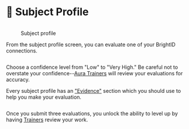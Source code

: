 # 🙍 Subject Profile

<figure><img src="../.gitbook/assets/Screenshot 2025-01-25 at 6.26.53 PM.png" alt=""><figcaption><p>Subject profile</p></figcaption></figure>

From the subject profile screen, you can evaluate one of your BrightID connections.

<figure><img src="../.gitbook/assets/Screenshot 2025-01-25 at 6.28.55 PM.png" alt=""><figcaption></figcaption></figure>

Choose a confidence level from "Low" to "Very High."  Be careful not to overstate your confidence--[Aura Trainers](../advanced-roles/trainers.md) will review your evaluations for accuracy.

Every subject profile has an ["Evidence"](broken-reference) section which you should use to help you make your evaluation.

<figure><img src="../.gitbook/assets/Screenshot 2025-01-25 at 6.31.10 PM.png" alt=""><figcaption></figcaption></figure>

Once you submit three evaluations, you unlock the ability to level up by having [Trainers](../advanced-roles/trainers.md) review your work.

<figure><img src="../.gitbook/assets/Screenshot 2025-01-25 at 6.35.12 PM.png" alt=""><figcaption></figcaption></figure>
